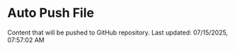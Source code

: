 # Auto Push File

Content that will be pushed to GitHub repository.
Last updated: 07/15/2025, 07:57:02 AM